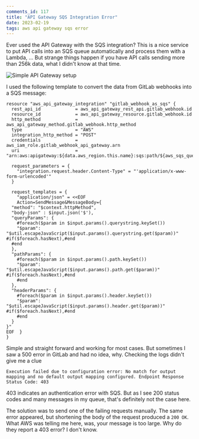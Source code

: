 ```yaml
---
comments_id: 117
title: "API Gateway SQS Integration Error"
date: 2023-02-19
tags: aws api gateway sqs error
---
```

Ever used the API Gateway with the SQS integration? This is a nice service to put API calls into an SQS queue
automatically and process them with a Lambda, ... But strange things happen if you have API calls sending more
than 256k data, what I didn't know at that time.

![Simple API Gateway setup](/assets/posts/20230219-api-gateway-sqs-lambda.png)

I used the following template to convert the data from GitLab webhooks into a SQS message:

<!-- markdownlint-disable MD033 -->
```hcl
resource "aws_api_gateway_integration" "gitlab_webhook_as_sqs" {
  rest_api_id             = aws_api_gateway_rest_api.gitlab_webhook.id
  resource_id             = aws_api_gateway_resource.gitlab_webhook.id
  http_method             = aws_api_gateway_method.gitlab_webhook.http_method
  type                    = "AWS"
  integration_http_method = "POST"
  credentials             = aws_iam_role.gitlab_webhook_api_gateway.arn
  uri                     = "arn:aws:apigateway:${data.aws_region.this.name}:sqs:path/${aws_sqs_queue.gitlab_webhook.name}"

  request_parameters = {
    "integration.request.header.Content-Type" = "'application/x-www-form-urlencoded'"
  }

  request_templates = {
    "application/json" = <<EOF
    Action=SendMessage&MessageBody={
  "method": "$context.httpMethod",
  "body-json" : $input.json('$'),
  "queryParams": {
    #foreach($param in $input.params().querystring.keySet())
    "$param": "$util.escapeJavaScript($input.params().querystring.get($param))" #if($foreach.hasNext),#end
  #end
  },
  "pathParams": {
    #foreach($param in $input.params().path.keySet())
    "$param": "$util.escapeJavaScript($input.params().path.get($param))" #if($foreach.hasNext),#end
    #end
  },
  "headerParams": {
    #foreach($param in $input.params().header.keySet())
    "$param": "$util.escapeJavaScript($input.params().header.get($param))" #if($foreach.hasNext),#end
    #end
  }
}"
EOF  }
}
```
<!-- markdownlint-enable MD033 -->

Simple and straight forward and working for most cases. But sometimes I saw a 500 error in GitLab and had no idea,
why. Checking the logs didn't give me a clue

```text
Execution failed due to configuration error: No match for output mapping and no default output mapping configured. Endpoint Response Status Code: 403
```

403 indicates an authentication error with SQS. But as I see 200 status codes and many messages in my queue, that's
definitely not the case here.

The solution was to send one of the failing requests manually. The same error appeared, but shortening the body
of the request produced a `200 OK`. What AWS was telling me here, was, your message is too large. Why do they report
a 403 error? I don't know.
